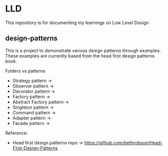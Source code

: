 # LLD

This repository is for documenting my learnings on Low Level Design

## design-patterns

This is a project to demonstrate various design patterns through examples.
These examples are currently based from the head first design patterns book.

Folders vs patterns

- Strategy pattern ->
- Observer pattern ->
- Decorator pattern ->
- Factory pattern ->
- Abstract Factory pattern ->
- Singleton pattern ->
- Command pattern ->
- Adapter pattern ->
- Facade pattern ->

Reference:

- Head first design patterns repo -> https://github.com/bethrobson/Head-First-Design-Patterns
